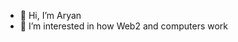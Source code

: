 - 👋 Hi, I’m Aryan
- 👀 I’m interested in how Web2 and computers work


<!---
Ice-wiz/Ice-wiz is a ✨ special ✨ repository because its `README.md` (this file) appears on your GitHub profile.
You can click the Preview link to take a look at your changes.
--->
